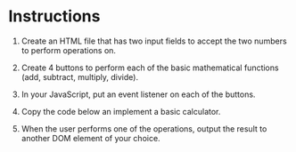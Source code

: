 # Instructions

1. Create an HTML file that has two input fields to accept the two numbers to perform operations on.

2. Create 4 buttons to perform each of the basic mathematical functions (add, subtract, multiply, divide).

3. In your JavaScript, put an event listener on each of the buttons.

4. Copy the code below an implement a basic calculator.

5. When the user performs one of the operations, output the result to another DOM element of your choice.
